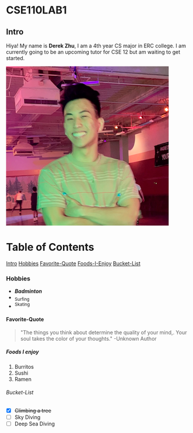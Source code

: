 # CSE110LAB1

## Intro
Hiya! My name is **Derek Zhu**, I am a 4th year CS major in ERC college. I am currently going to be an upcoming tutor for CSE 12 but am waiting to get started.

![picture](photo.jpg)

# Table of Contents 
[Intro](##Intro)
[Hobbies](###Hobbies)
[Favorite-Quote](####Favorite-Quote)
[Foods-I-Enjoy](#####Foods-I-Enjoy)
[Bucket-List](######Bucket-List)



### Hobbies
- ***Badminton***
- <sub>Surfing</sub>
- <sup>Skating </sup>

#### Favorite-Quote
> "The things you think about determine the quality of your mind,. Your soul takes the color of your thoughts." -Unknown Author

##### Foods I enjoy
1. Burritos
2. Sushi
3. Ramen

###### Bucket-List
- [x] ~~Climbing a tree~~
- [ ] Sky Diving
- [ ] Deep Sea Diving
